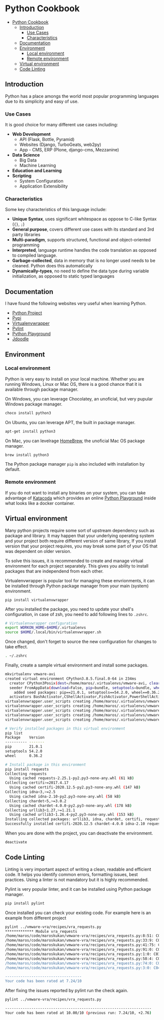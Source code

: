 # Python Cookbook
- [Python Cookbook](#python-cookbook)
  - [Introduction](#introduction)
    - [Use Cases](#use-cases)
    - [Characteristics](#characteristics)
  - [Documentation](#documentation)
  - [Environment](#environment)
    - [Local environment](#local-environment)
    - [Remote environment](#remote-environment)
  - [Virtual environment](#virtual-environment)
  - [Code Linting](#code-linting)

## Introduction

Python has a place amongs the world most popular programming languages due to its simplicity and easy of use.

### Use Cases
It is good choice for many different use cases including:
- **Web Development**
  - API (Flask, Bottle, Pyramid)
  - Websites (Django, TurboGeats, web2py)
  - App - CMS, ERP (Plone, django-cms, Mezzanine)
- **Data Science**
  - Big Data
  - Machine Learning
- **Education and Learning**
- **Scripting**
  - System Configuration
  - Application Extensibility

### Characteristics

Some key characteristics of this language include:
- **Unique Syntax**, uses significant whitespace as oppose to C-like Syntax (`{}`, `;`)
- **General purpose**, covers different use cases with its standard and 3rd party libraries
- **Multi-paradigm**, supports structured, functional and object-oriented programming
- **Interpreted**, language runtime handles the code translation as opposed to compiled language.
- **Garbage-collected**, data in memory that is no longer used needs to be cleaned. Python does this automatically
- **Dynamically-types**, no need to define the data type during variable initialization, as opposed to static typed languages


## Documentation

I have found the following websites very useful when learning Python.
- [Python Project](https://www.python.org/)
- [Pypi](https://pypi.python.org)
- [Virtualenvwrapper](https://virtualenvwrapper.readthedocs.io/en/latest/)
- [Pylint](https://www.pylint.org/)
- [Python Playground](https://www.katacoda.com/courses/python/playground)
- [Jdoodle](https://www.jdoodle.com/)

## Environment

### Local environment

Python is very easy to install on your local machine. Whether you are running Windows, Linux or Mac OS, there is a good chance that it is available through package manager.

On Windows, you can leverage Chocolatey, an unoficial, but very pupular Windows package manager.
```powershell
choco install python3
```

On Ubuntu, you can leverage APT, the built in package manager.
```bash
apt-get install python3
```

On Mac, you can levelrage [HomeBrew](https://brew.sh/), the unoficial Mac OS package manager.
```bash
brew install python3
```

The Python package manager `pip` is also included with installation by default.

### Remote environment

If you do not want to install any binaries on your system, you can take advantage of [Katacoda](https://www.katacoda.com/) which provides an online [Python Playground](https://www.katacoda.com/courses/python/playground) inside what looks like a docker container.

## Virtual environment

Many python projects require some sort of upstream dependency such as package and library. It may happen that your underlying operating system and your project both require different version of same library, If you install version that your project requires, you may break some part of your OS that was dependent on older version.

To solve this issues, it is recommended to create and manage virtual environment for each project separately. This gives you ability to install packages that are independend from each other.

Virtualenvwrapper is popular tool for managing these envrionments, it can be installed through Python package manager from your main (system) environment.

```
pip install virtualenvwrapper
```

After you installed the package, you need to update your shell's configuration, in case of zsh, you need to add following lines to `.zshrc`.

```bash
# Virtualenvwrapper configuration
export WORKON_HOME=$HOME/.virtualenvs
source $HOME/.local/bin/virtualenvwrapper.sh
```

Once changed, don't forget to source the new configuration for changes to take effect.

```bash
. ~/.zshrc
```

Finally, create a sample virtual environment and install some packages.

```bash
mkvirtualenv vmware-avi
created virtual environment CPython3.8.5.final.0-64 in 234ms
  creator CPython3Posix(dest=/home/maros/.virtualenvs/vmware-avi, clear=False, no_vcs_ignore=False, global=False)
  seeder FromAppData(download=False, pip=bundle, setuptools=bundle, wheel=bundle, via=copy, app_data_dir=/home/maros/.local/share/virtualenv)
    added seed packages: pip==21.0.1, setuptools==54.2.0, wheel==0.36.2
  activators BashActivator,CShellActivator,FishActivator,PowerShellActivator,PythonActivator,XonshActivator
virtualenvwrapper.user_scripts creating /home/maros/.virtualenvs/vmware-avi/bin/predeactivate
virtualenvwrapper.user_scripts creating /home/maros/.virtualenvs/vmware-avi/bin/postdeactivate
virtualenvwrapper.user_scripts creating /home/maros/.virtualenvs/vmware-avi/bin/preactivate
virtualenvwrapper.user_scripts creating /home/maros/.virtualenvs/vmware-avi/bin/postactivate
virtualenvwrapper.user_scripts creating /home/maros/.virtualenvs/vmware-avi/bin/get_env_details

# Verify installed packages in this virtual environment
pip list
Package    Version
---------- -------
pip        21.0.1
setuptools 54.2.0
wheel      0.36.2

# Install package in this environment
pip install requests
Collecting requests
  Using cached requests-2.25.1-py2.py3-none-any.whl (61 kB)
Collecting certifi>=2017.4.17
  Using cached certifi-2020.12.5-py2.py3-none-any.whl (147 kB)
Collecting idna<3,>=2.5
  Using cached idna-2.10-py2.py3-none-any.whl (58 kB)
Collecting chardet<5,>=3.0.2
  Using cached chardet-4.0.0-py2.py3-none-any.whl (178 kB)
Collecting urllib3<1.27,>=1.21.1
  Using cached urllib3-1.26.4-py2.py3-none-any.whl (153 kB)
Installing collected packages: urllib3, idna, chardet, certifi, requests
Successfully installed certifi-2020.12.5 chardet-4.0.0 idna-2.10 requests-2.25.1 urllib3-1.26.4
```

When you are done with the project, you can deactivate the environment.

```bash
deactivate
```


## Code Linting

Linting is very important aspect of writing a clean, readable and efficient code. It helps you identify common errors, formatting issues, best practices. Using a linter is not mandatory but it is highly recommended.

Pylint is very popular linter, and it can be installed using Python package manager.

```bash
pip install pylint
```

Once installed you can check your existing code. For example here is an example from different project

```bash
pylint ../vmware-vra/recipes/vra_requests.py
************* Module vra_requests
/home/maros/code/maroskukan/vmware-vra/recipes/vra_requests.py:8:51: C0303: Trailing whitespace (trailing-whitespace)
/home/maros/code/maroskukan/vmware-vra/recipes/vra_requests.py:33:9: C0303: Trailing whitespace (trailing-whitespace)
/home/maros/code/maroskukan/vmware-vra/recipes/vra_requests.py:41:75: C0303: Trailing whitespace (trailing-whitespace)
/home/maros/code/maroskukan/vmware-vra/recipes/vra_requests.py:91:0: C0304: Final newline missing (missing-final-newline)
/home/maros/code/maroskukan/vmware-vra/recipes/vra_requests.py:1:0: C0114: Missing module docstring (missing-module-docstring)
/home/maros/code/maroskukan/vmware-vra/recipes/vra_requests.py:58:4: C0103: Variable name "pt" doesn't conform to snake_case naming style (invalid-name)
/home/maros/code/maroskukan/vmware-vra/recipes/vra_requests.py:74:0: C0116: Missing function or method docstring (missing-function-docstring)
/home/maros/code/maroskukan/vmware-vra/recipes/vra_requests.py:3:0: C0411: standard import "from os import environ" should be placed before "from prettytable import PrettyTable" (wrong-import-order)

-----------------------------------
Your code has been rated at 7.24/10
```

After fixing the issues reported by pylint run the check again.

```bash
pylint ../vmware-vra/recipes/vra_requests.py

-------------------------------------------------------------------
Your code has been rated at 10.00/10 (previous run: 7.24/10, +2.76)
```